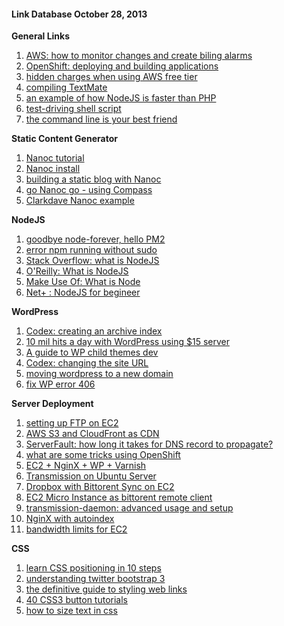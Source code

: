 #### Link Database October 28, 2013

**General Links**

1. [AWS: how to monitor changes and create biling alarms](http://www.newvem.com/how-to-monitor-estimated-aws-charges-and-create-billing-alarms/)
2. [OpenShift: deploying and building applications](https://www.openshift.com/developers/deploying-and-building-applications)
3. [hidden charges when using AWS free tier](http://mhlakhani.com/blog/2011/01/hidden-charges-aws-free-tier/) 
4. [compiling TextMate](http://timbroder.com/2012/08/compiling-textmate.html)
5. [an example of how NodeJS is faster than PHP](http://www.appdynamics.com/blog/2013/10/17/an-example-of-how-node-js-is-faster-than-php/)
6. [test-driving shell script](http://net.tutsplus.com/tutorials/tools-and-tips/test-driving-shell-scripts/)
7. [the command line is your best friend](http://net.tutsplus.com/tutorials/tools-and-tips/the-command-line-is-your-best-friend/)


**Static Content Generator**

1. [Nanoc tutorial](http://nanoc.ws/docs/tutorial/)
2. [Nanoc install](http://nanoc.ws/install/)
3. [building a static blog with Nanoc](http://clarkdave.net/2012/02/building-a-static-blog-with-nanoc/)
4. [go Nanoc go - using Compass](http://www.owengriffin.com/posts/2011/03/23/Go_Nanoc3_Go.html)
5. [Clarkdave Nanoc example](https://github.com/clarkdave/nanoc-blog-example)


**NodeJS**

1. [goodbye node-forever, hello PM2](http://devo.ps/blog/2013/06/26/goodbye-node-forever-hello-pm2.html)
2. [error npm running without sudo](http://aralbalkan.com/scribbles/npm-install-g-please-try-running-this-command-again-as-root-administrator/)
3. [Stack Overflow: what is NodeJS](http://stackoverflow.com/questions/1884724/what-is-node-js)
4. [O'Reilly: What is NodeJS](http://radar.oreilly.com/2011/07/what-is-node.html)
5. [Make Use Of: What is Node](http://www.makeuseof.com/tag/what-is-node-js-and-why-should-i-care-web-development/)
6. [Net+ : NodeJS for begineer](http://net.tutsplus.com/tutorials/javascript-ajax/node-js-for-beginners/)


**WordPress**

1. [Codex: creating an archive index](http://codex.wordpress.org/Creating_an_Archive_Index)
2. [10 mil hits a day with WordPress using $15 server](http://ewan.im/900/10-million-hits-a-day-with-wordpress-using-a-15-server)
3. [A guide to WP child themes dev](http://www.hongkiat.com/blog/wordpress-child-themes-dev/)
4. [Codex: changing the site URL](http://codex.wordpress.org/Changing_The_Site_URL)
5. [moving wordpress to a new domain](http://www.craniumstorm.com/moving-wordpress-to-a-new-domain/)
6. [fix WP error 406](http://www.raymond.cc/blog/fix-wordpress-not-acceptable-error-406/)


**Server Deployment**

1. [setting up FTP on EC2](http://stackoverflow.com/questions/7052875/setting-up-ftp-on-amazon-cloud-server)
2. [AWS S3 and CloudFront as CDN](http://www.labnol.org/internet/setup-content-delivery-network-with-amazon-s3-cloudfront/5446/)
3. [ServerFault: how long it takes for DNS record to propagate?](http://serverfault.com/questions/125371/how-long-does-it-take-for-dns-records-to-propagate)
4. [what are some tricks using OpenShift](http://stackoverflow.com/questions/11730590/what-are-some-of-the-tricks-to-using-openshift)
5. [EC2 + NginX + WP + Varnish](http://blog.webjames.co.uk/ec2-nginx-wordpress-varnish-ubuntu/71/)
6. [Transmission on Ubuntu Server](http://rickylford.com/transmission-on-ubuntu-server-12-04-lts/)
7. [Dropbox with Bittorent Sync on EC2](http://samglover.net/bittorrent-sync-amazon-ec2/)
8. [EC2 Micro Instance as bittorent remote client](http://mwmanning.com/2010/11/29/EC2-Micro-Instance-as-a-Remote-Bittorrent-Client.html)
9. [transmission-daemon: advanced usage and setup](http://www.torrent-invites.com/bittorrent/183171-transmission-daemon-advanced-usage-setup.html)
10. [NginX with autoindex](http://stackoverflow.com/questions/10663248/how-to-configure-nginx-to-enable-kinda-file-broswer-mode)
11. [bandwidth limits for EC2](http://serverfault.com/questions/460755/bandwidth-limits-for-amazon-ec2)


**CSS**

1. [learn CSS positioning in 10 steps](http://www.barelyfitz.com/screencast/html-training/css/positioning/)
2. [understanding twitter bootstrap 3](http://www.sitepoint.com/understanding-twitter-bootstrap-3/)
3. [the definitive guide to styling web links](http://www.smashingmagazine.com/2010/02/13/the-definitive-guide-to-styling-web-links/)
4. [40 CSS3 button tutorials](http://www.hongkiat.com/blog/css3-button-tutorials/)
5. [how to size text in css](http://alistapart.com/article/howtosizetextincss)


